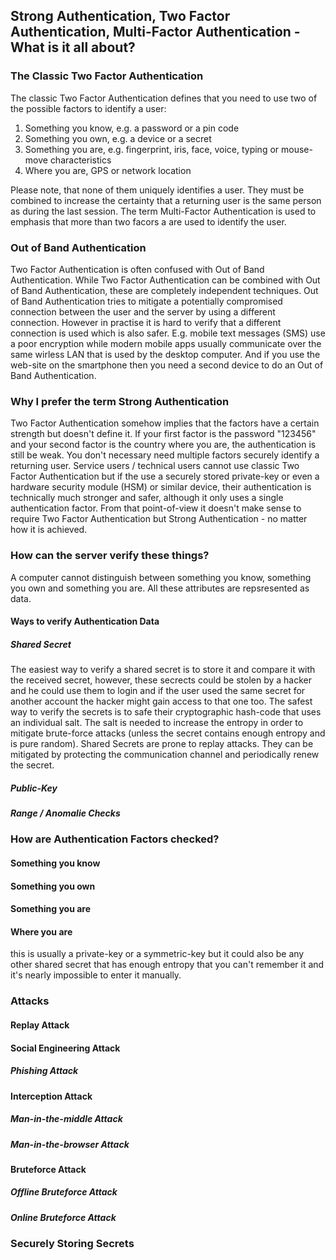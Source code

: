 ## Strong Authentication, Two Factor Authentication, Multi-Factor Authentication - What is it all about?

### The Classic Two Factor Authentication

The classic Two Factor Authentication defines that you need to use two of the possible factors to identify a user:
1. Something you know, e.g. a password or a pin code
2. Something you own, e.g. a device or a secret
3. Something you are, e.g. fingerprint, iris, face, voice, typing or mouse-move characteristics
4. Where you are, GPS or network location

Please note, that none of them uniquely identifies a user. They must be combined to increase the certainty that a returning user is the same person as during the last session. 
The term Multi-Factor Authentication is used to emphasis that more than two facors a are used to identify the user.

### Out of Band Authentication

Two Factor Authentication is often confused with Out of Band Authentication. While Two Factor Authentication can be combined with Out of Band Authentication, these are completely independent techniques. 
Out of Band Authentication tries to mitigate a potentially compromised connection between the user and the server by using a different connection. However in practise it is hard to verify that a different connection is used which is also safer. E.g. mobile text messages (SMS) use a poor encryption while modern mobile apps usually communicate over the same wirless LAN that is used by the desktop computer. And if you use the web-site on the smartphone then you need a second device to do an Out of Band Authentication.

### Why I prefer the term Strong Authentication

Two Factor Authentication somehow implies that the factors have a certain strength but doesn't define it. If your first factor is the password "123456" and your second factor is the country where you are, the authentication is still be weak.
You don't necessary need multiple factors securely identify a returning user. Service users / technical users cannot use classic Two Factor Authentication but if the use a securely stored private-key or even a hardware security module (HSM) or similar device, their authentication is technically much stronger and safer, although it only uses a single authentication factor. From that point-of-view it doesn't make sense to require Two Factor Authentication but Strong Authentication - no matter how it is achieved.

### How can the server verify these things?

A computer cannot distinguish between something you know, something you own and something you are. All these attributes are repsresented as data.

#### Ways to verify Authentication Data

##### Shared Secret
The easiest way to verify a shared secret is to store it and compare it with the received secret, however, these secrects could be stolen by a hacker and he could use them to login and if the user used the same secret for another account the hacker might gain access to that one too. The safest way to verify the secrets is to safe their cryptographic hash-code that uses an individual salt. The salt is needed to increase the entropy in order to mitigate brute-force attacks (unless the secret contains enough entropy and is pure random). Shared Secrets are prone to replay attacks. They can be mitigated by protecting the communication channel and periodically  renew the secret.

##### Public-Key

##### Range / Anomalie Checks

### How are Authentication Factors checked?

#### Something you know


#### Something you own

#### Something you are

#### Where you are


this is usually a private-key or a symmetric-key but it could also be any other shared secret that has enough entropy that you can't remember it and it's nearly impossible to enter it manually.


### Attacks

#### Replay Attack

#### Social Engineering Attack

##### Phishing Attack

#### Interception Attack

##### Man-in-the-middle Attack

##### Man-in-the-browser Attack

#### Bruteforce Attack

##### Offline Bruteforce Attack
##### Online Bruteforce Attack

### Securely Storing Secrets

